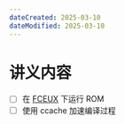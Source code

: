 ```yaml
---
dateCreated: 2025-03-10
dateModified: 2025-03-10
---
```

# 讲义内容
- [ ] 在 [FCEUX](https://github.com/NJU-ProjectN/fceux-am) 下运行 ROM
- [ ] 使用 ccache 加速编译过程

